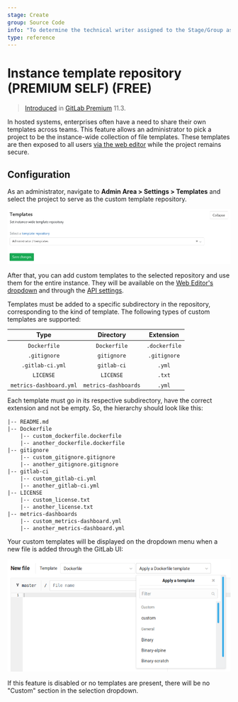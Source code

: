 ```yaml
---
stage: Create
group: Source Code
info: "To determine the technical writer assigned to the Stage/Group associated with this page, see https://about.gitlab.com/handbook/engineering/ux/technical-writing/#assignments"
type: reference
---
```


# Instance template repository **(PREMIUM SELF)** **(FREE)**

> [Introduced](https://gitlab.com/gitlab-org/gitlab/-/issues/5986) in [GitLab Premium](https://about.gitlab.com/pricing/) 11.3.

In hosted systems, enterprises often have a need to share their own templates
across teams. This feature allows an administrator to pick a project to be the
instance-wide collection of file templates. These templates are then exposed to
all users [via the web editor](../../project/repository/web_editor.md#template-dropdowns)
while the project remains secure.

## Configuration

As an administrator, navigate to **Admin Area > Settings > Templates** and
select the project to serve as the custom template repository.

![File templates in the Admin Area](img/file_template_admin_area.png)

After that, you can add custom templates to the selected repository and use them for the entire instance.
They will be available on the [Web Editor's dropdown](../../project/repository/web_editor.md#template-dropdowns)
and through the [API settings](../../../api/settings.md).

Templates must be added to a specific subdirectory in the repository,
corresponding to the kind of template. The following types of custom templates
are supported:

| Type                    | Directory            | Extension     |
| :---------------:       | :-----------:        | :-----------: |
| `Dockerfile`            | `Dockerfile`         | `.dockerfile` |
| `.gitignore`            | `gitignore`          | `.gitignore`  |
| `.gitlab-ci.yml`        | `gitlab-ci`          | `.yml`        |
| `LICENSE`               | `LICENSE`            | `.txt`        |
| `metrics-dashboard.yml` | `metrics-dashboards` | `.yml`        |

Each template must go in its respective subdirectory, have the correct
extension and not be empty. So, the hierarchy should look like this:

```plaintext
|-- README.md
|-- Dockerfile
    |-- custom_dockerfile.dockerfile
    |-- another_dockerfile.dockerfile
|-- gitignore
    |-- custom_gitignore.gitignore
    |-- another_gitignore.gitignore
|-- gitlab-ci
    |-- custom_gitlab-ci.yml
    |-- another_gitlab-ci.yml
|-- LICENSE
    |-- custom_license.txt
    |-- another_license.txt
|-- metrics-dashboards
    |-- custom_metrics-dashboard.yml
    |-- another_metrics-dashboard.yml
```

Your custom templates will be displayed on the dropdown menu when a new file is added through the GitLab UI:

![Custom template dropdown menu](img/file_template_user_dropdown.png)

If this feature is disabled or no templates are present, there will be
no "Custom" section in the selection dropdown.

<!-- ## Troubleshooting

Include any troubleshooting steps that you can foresee. If you know beforehand what issues
one might have when setting this up, or when something is changed, or on upgrading, it's
important to describe those, too. Think of things that may go wrong and include them here.
This is important to minimize requests for support, and to avoid doc comments with
questions that you know someone might ask.

Each scenario can be a third-level heading, e.g. `### Getting error message X`.
If you have none to add when creating a doc, leave this section in place
but commented out to help encourage others to add to it in the future. -->
